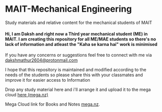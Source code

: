 # MAIT-Mechanical Engineering
 Study materials and relative content for the mechanical students of MAIT

#### Hi, I am Daksh and right now a Third year mechanical student (ME) in MAIT. I am creating this repository for all ME/MAE students so there's no lack of information and atleast the "Kaha se karna hai" work is minimised 

If you have any concerns or suggestions feel free to connect with me via dakshmathur2604@protonmail.com

I hope that this repository is maintained and modified according to the needs of the students so please share this with your classmates and improve it for easier access to Information


Drop any study material here and i'll arrange it and upload it to the mega cloud [here (mega.nz)](https://mega.nz/filerequest/z0TjpG1HO5k)

Mega Cloud link for Books and Notes [mega.nz](https://mega.nz/folder/Jr1VnKbT#y-DRNWNWnbEBUZOoy8GtFg).
